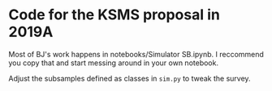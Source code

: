 # Code for the KSMS proposal in 2019A

Most of BJ's work happens in notebooks/Simulator SB.ipynb. I reccommend you copy that and start messing around in your own notebook.

Adjust the subsamples defined as classes in `sim.py` to tweak the survey.
